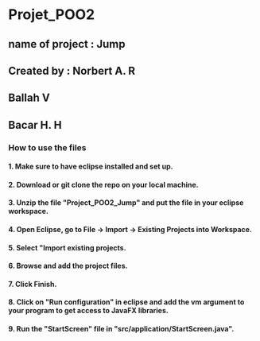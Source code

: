 # Projet_POO2
## name of project : Jump
## Created by : Norbert A. R
##              Ballah V
##              Bacar H. H

### How to use the files
#### 1. Make sure to have eclipse installed and set up.
#### 2. Download or git clone the repo  on your local machine.
#### 3. Unzip the file "Project_POO2_Jump" and put the file in your eclipse workspace.
#### 4. Open Eclipse, go to File -> Import -> Existing Projects into Workspace.
#### 5. Select "Import existing projects.
#### 6. Browse and add the project files.
#### 7. Click Finish.
#### 8. Click on "Run configuration" in eclipse and add the vm argument to your  program to get access to JavaFX libraries.
#### 9. Run the "StartScreen" file in "src/application/StartScreen.java".

